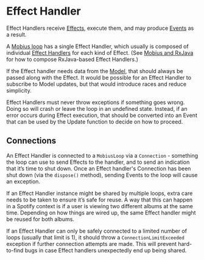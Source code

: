 # Effect Handler

Effect Handlers receive [Effects](./Effect.md), execute them, and may produce [Events](./Event.md)
as a result.

A [Mobius loop](./Mobius-Loop.md) has a single Effect Handler, which usually is composed of
individual [Effect Handlers](./Effect-Handler.md) for each kind of Effect. 
(See [Mobius and RxJava](../getting-started/Mobius-and-RxJava.md) for how to compose RxJava-based
Effect Handlers.)

If the Effect handler needs data from the [Model](./Model.md), that should always be passed along
with the Effect. It would be possible for an Effect Handler to subscribe to Model updates, but that
would introduce races and reduce simplicity.

Effect Handlers must never throw exceptions if something goes wrong. Doing so will crash or leave
the loop in an undefined state. Instead, if an error occurs during Effect execution, that should be
converted into an Event that can be used by the Update function to decide on how to proceed.

## Connections

An Effect Handler is connected to a `MobiusLoop` via a `Connection` - something the loop can use to
send Effects to the handler, and to send an indication that it’s time to shut down. Once an Effect
handler's Connection has been shut down (via the `dispose()` method), sending Events to the loop
will cause an exception.

If an Effect Handler instance might be shared by multiple loops, extra care needs to be taken to
ensure it’s safe for reuse. A way that this can happen in a Spotify context is if a user is viewing
two different albums at the same time. Depending on how things are wired up, the same Effect handler
might be reused for both albums.

If an Effect Handler can only be safely connected to a limited number of loops (usually that limit
is 1), it should throw a `ConnectionLimitExceeded` exception if further connection attempts are
made. This will prevent hard-to-find bugs in case Effect handlers unexpectedly end up being shared.
